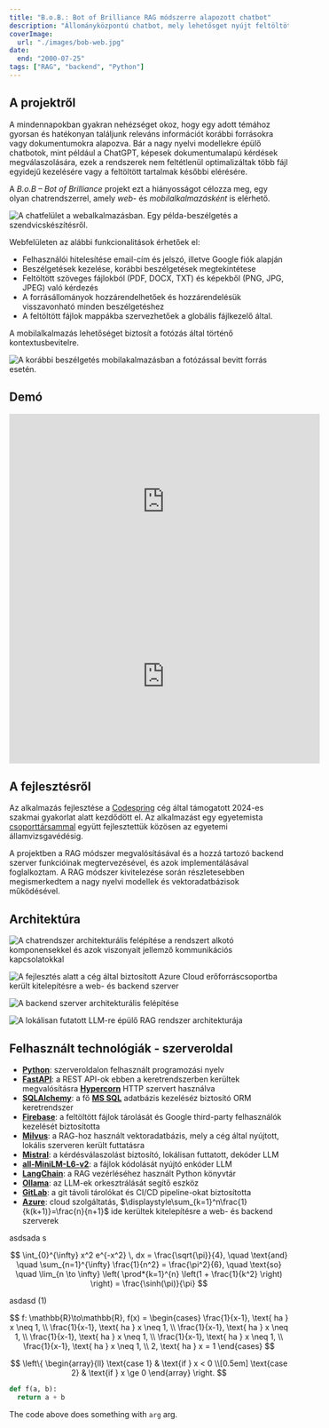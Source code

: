```yaml
---
title: "B.o.B.: Bot of Brilliance RAG módszerre alapozott chatbot"
description: "Állományközpontú chatbot, mely lehetősget nyújt feltöltött kép- és szöveges fájlokból való kérdezésre több chatből és azok rendszerezésére.A chatbot elérhető web és mobil platformokon.Az információ előhívás a Retrieval Augmented Generation módszer alapján történik."
coverImage:
  url: "./images/bob-web.jpg"
date:
  end: "2000-07-25"
tags: ["RAG", "backend", "Python"]
---
```


## A projektről

A mindennapokban gyakran nehézséget okoz, hogy egy adott témához gyorsan és hatékonyan találjunk releváns információt korábbi forrásokra vagy dokumentumokra alapozva. Bár a nagy nyelvi modellekre épülő chatbotok, mint például a ChatGPT, képesek dokumentumalapú kérdések megválaszolására, ezek a rendszerek nem feltétlenül optimalizáltak több fájl egyidejű kezelésére vagy a feltöltött tartalmak későbbi elérésére.

A _B.o.B – Bot of Brilliance_ projekt ezt a hiányosságot célozza meg, egy olyan chatrendszerrel, amely _web_- és _mobilalkalmazásként_ is elérhető.

![A chatfelület a webalkalmazásban. Egy példa-beszélgetés a szendvicskészítésről.](./images/bob-web.jpg)

Webfelületen az alábbi funkcionalitások érhetőek el:

- Felhasználói hitelesítése email-cím és jelszó, illetve Google fiók alapján
- Beszélgetések kezelése, korábbi beszélgetések megtekintétese
- Feltöltött szöveges fájlokból (PDF, DOCX, TXT) és képekből (PNG, JPG, JPEG) való kérdezés
- A forrásállományok hozzárendelhetőek és hozzárendelésük visszavonható minden beszélgetéshez
- A feltöltött fájlok mappákba szervezhetőek a globális fájlkezelő által.

A mobilalkalmazás lehetőséget biztosít a fotózás által történő kontextusbevitelre.

![A korábbi beszélgetés mobilakalmazásban a fotózással bevitt forrás esetén.](./images/bob-mobile.jpg)

## Demó

<iframe width="560" height="315" src="https://www.youtube.com/embed/NmOXj12kgGM?si=ngcULVW31ARS5obt" title="YouTube video player" frameborder="0" allow="accelerometer; autoplay; clipboard-write; encrypted-media; gyroscope; picture-in-picture; web-share" referrerpolicy="strict-origin-when-cross-origin" allowfullscreen class="video"></iframe>

<iframe width="560" height="315" src="https://www.youtube.com/embed/tH4QE0CiazM?si=t5JdFRSIkL7l04Ga" title="YouTube video player" frameborder="0" allow="accelerometer; autoplay; clipboard-write; encrypted-media; gyroscope; picture-in-picture; web-share" referrerpolicy="strict-origin-when-cross-origin" allowfullscreen class="video"></iframe>

## A fejlesztésről

Az alkalmazás fejlesztése a [Codespring](https://www.codespring.ro/) cég által támogatott 2024-es szakmai gyakorlat alatt kezdődött el. Az alkalmazást egy egyetemista [csoporttársammal](https://github.com/AkosKr) együtt fejlesztettük közösen az egyetemi államvizsgavédésig.

A projektben a RAG módszer megvalósításával és a hozzá tartozó backend szerver funkcióinak megtervezésével, és azok implementálásával foglalkoztam. A RAG módszer kivitelezése során részletesebben megismerkedtem a nagy nyelvi modellek és vektoradatbázisok működésével.

## Architektúra

![A chatrendszer architekturális felépítése a rendszert alkotó komponensekkel és azok viszonyait jellemző kommunikációs kapcsolatokkal](./images/bob-global-architecture.svg)

![A fejlesztés alatt a cég által biztosított Azure Cloud erőforráscsoportba került kitelepítésre a web- és backend szerver](./images/bob-azure.svg)

![A backend szerver architekturális felépítése](./images/bob-backend-architecture.svg)

![A lokálisan futatott LLM-re épülő RAG rendszer architekturája](./images/bob-rag-architecture.svg)

## Felhasznált technológiák - szerveroldal

- [**Python**](https://www.python.org/downloads/release/python-3110/): szerveroldalon felhasznált programozási nyelv
- [**FastAPI**](https://fastapi.tiangolo.com/): a REST API-ok ebben a keretrendszerben kerültek megvalósításra [**Hypercorn**](https://github.com/pgjones/hypercorn) HTTP szervert használva
- [**SQLAlchemy**](https://www.sqlalchemy.org/): a fő [**MS SQL**](https://www.microsoft.com/en-us/sql-server/sql-server-2019) adatbázis kezeléséz biztosító ORM keretrendszer
- [**Firebase**](https://firebase.google.com/): a feltöltött fájlok tárolását és Google third-party felhasználók kezelését biztosította
- [**Milvus**](https://milvus.io/): a RAG-hoz használt vektoradatbázis, mely a cég által nyújtott, lokális szerveren került futtatásra
- [**Mistral**](https://mistral.ai/news/announcing-mistral-7b): a kérdésválaszolást biztosító, lokálisan futtatott, dekóder LLM
- [**all-MiniLM-L6-v2**](https://huggingface.co/sentence-transformers/all-MiniLM-L6-v2): a fájlok kódolását nyújtó enkóder LLM
- [**LangChain**](https://www.langchain.com/): a RAG vezérléséhez használt Python könyvtár
- [**Ollama**](https://ollama.com/): az LLM-ek orkesztrálását segítő eszköz
- [**GitLab**](https://docs.gitlab.com/install/): a git távoli tárolókat és CI/CD pipeline-okat biztosította
- [**Azure**](https://azure.microsoft.com/en-us/resources/cloud-computing-dictionary/what-is-azure#Benefits-3): cloud szolgáltatás, $\displaystyle\sum_{k=1}^n\frac{1}{k(k+1)}=\frac{n}{n+1}$ ide kerültek kitelepítésre a web- és backend szerverek

asdsada s

$$
\int_{0}^{\infty} x^2 e^{-x^2} \, dx = \frac{\sqrt{\pi}}{4}, \quad
\text{and} \quad
\sum_{n=1}^{\infty} \frac{1}{n^2} = \frac{\pi^2}{6}, \quad
\text{so} \quad
\lim_{n \to \infty} \left( \prod*{k=1}^{n} \left(1 + \frac{1}{k^2} \right) \right) = \frac{\sinh(\pi)}{\pi}
$$

asdasd $(1)$

$$
f: \mathbb{R}\to\mathbb{R}, f(x) =
\begin{cases}
  \frac{1}{x-1}, \text{ ha } x \neq 1, \\
  \frac{1}{x-1}, \text{ ha } x \neq 1, \\
  \frac{1}{x-1}, \text{ ha } x \neq 1, \\
  \frac{1}{x-1}, \text{ ha } x \neq 1, \\
  \frac{1}{x-1}, \text{ ha } x \neq 1, \\
  \frac{1}{x-1}, \text{ ha } x \neq 1, \\
  2, \text{ ha } x = 1
\end{cases}
$$

$$
\left\{
\begin{array}{ll}
\text{case 1} & \text{if } x < 0 \\[0.5em]
\text{case 2} & \text{if } x \ge 0
\end{array}
\right.
$$

```py showLineNumbers
def f(a, b):
  return a + b
```

The code above does something with `arg` arg.
